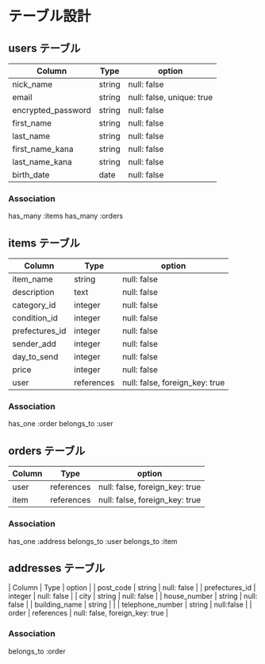 # テーブル設計

## users テーブル

| Column             | Type   | option                                      |
| ------------------ | ------ | ------------------------------------------- |
| nick_name          | string | null: false                                 |
| email              | string | null: false, unique: true                   |
| encrypted_password | string | null: false                                 |
| first_name         | string | null: false                                 |
| last_name          | string | null: false                                 |
| first_name_kana    | string | null: false                                 |
| last_name_kana     | string | null: false                                 |
| birth_date         | date   | null: false                                 |

### Association

has_many :items
has_many :orders

## items テーブル

| Column          | Type       | option                         |
| --------------- | ---------- | ------------------------------ |
| item_name       | string     | null: false                    |
| description     | text       | null: false                    |
| category_id     | integer    | null: false                    |
| condition_id    | integer    | null: false                    |
| prefectures_id  | integer    | null: false                    |
| sender_add      | integer    | null: false                    |
| day_to_send     | integer    | null: false                    |
| price           | integer    | null: false                    |
| user            | references | null: false, foreign_key: true |

### Association

has_one :order
belongs_to :user

## orders テーブル
| Column    | Type       | option                         |
| --------- | ---------- | ------------------------------ |
| user      | references | null: false, foreign_key: true |
| item      | references | null: false, foreign_key: true |

### Association

has_one :address
belongs_to :user
belongs_to :item

## addresses テーブル
| Column           | Type       | option                         |
| post_code        | string     | null: false                    |
| prefectures_id   | integer    | null: false                    |
| city             | string     | null: false                    | 
| house_number     | string     | null: false                    |
| building_name    | string     |                                |
| telephone_number | string     | null:false                     |
| order            | references | null: false, foreign_key: true |

### Association

belongs_to :order